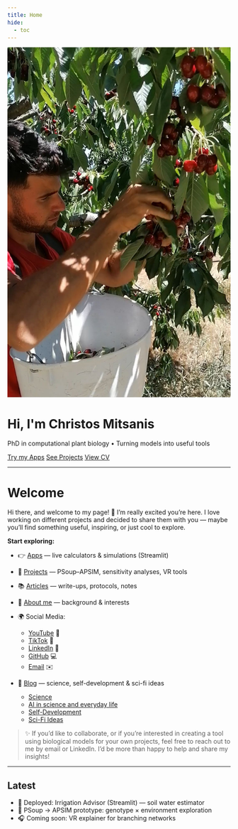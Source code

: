 ```yaml
---
title: Home
hide:
  - toc
---
```


<!-- Hero -->
<div class="hero">
  <img src="assets/IMG_20230424_101636.jpg" alt="Christos Mitsanis" class="hero-avatar" />
  <h1>Hi, I'm Christos Mitsanis</h1>
  <p class="hero-subtitle">
    PhD in computational plant biology •
    Turning models into useful tools
  </p>
  <div class="hero-actions">
    <a class="btn primary" href="apps/">Try my Apps</a>
    <a class="btn secondary" href="projects/">See Projects</a>
    <a class="btn ghost" href="cv/">View CV</a>
  </div>
</div>

---

# Welcome

Hi there, and welcome to my page! 👋
I’m really excited you’re here. I love working on different projects and decided to share them with you — maybe you’ll find something useful, inspiring, or just cool to explore.

**Start exploring:**

- 👉 [Apps](apps.md) — live calculators & simulations (Streamlit)

- 🧪 [Projects](projects.md) — PSoup–APSIM, sensitivity analyses, VR tools

- 📚 [Articles](articles.md) — write-ups, protocols, notes

- 👤 [About me](about.md) — background & interests

- 🌍 Social Media:  
  - [YouTube](https://youtube.com/) 🎥  
  - [TikTok](https://tiktok.com/) 🎵  
  - [LinkedIn](https://linkedin.com/in/) 💼  
  - [GitHub](https://github.com/) 💻  
  - [Email](mailto:youremail@example.com) ✉️  

- 📰 [Blog](blog/index.md) — science, self-development & sci-fi ideas  
  - [Science](blog/categories/#science)
  - [AI in science and everyday life](blog/categories/#ai)   
  - [Self-Development](blog/categories/#self-development)  
  - [Sci-Fi Ideas](blog/categories/#sci-fi-ideas)

> ✨ If you’d like to collaborate, or if you’re interested in creating a tool using biological models for your own projects, feel free to reach out to me by email or LinkedIn.
I’d be more than happy to help and share my insights!

---

## Latest
- 🚀 Deployed: Irrigation Advisor (Streamlit) — soil water estimator
- 🧪 PSoup → APSIM prototype: genotype × environment exploration
- 🎧 Coming soon: VR explainer for branching networks
